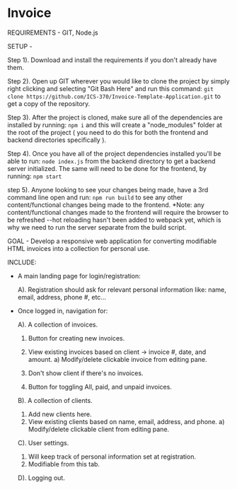 # Invoice

REQUIREMENTS - GIT, Node.js

SETUP -

  Step 1). Download and install the requirements if you don't already have them.

  Step 2). Open up GIT wherever you would like to clone the project by simply right clicking and selecting "Git Bash Here" and run this command: ```git clone https://github.com/ICS-370/Invoice-Template-Application.git``` to get a copy of the repository.

  Step 3). After the project is cloned, make sure all of the dependencies are installed by running: ```npm i``` and this will create a "node_modules" folder at the root of the project ( you need to do this for both the frontend and backend directories specifically ).

  Step 4). Once you have all of the project dependencies installed you'll be able to run: ```node index.js``` from the backend directory to get a backend server initialized. The same will need to be done for the frontend, by running: ```npm start```

  step 5). Anyone looking to see your changes being made, have a 3rd command line open and run: ```npm run build``` to see any other content/functional changes being made to the frontend. *Note: any content/functional changes made to the frontend will require the browser to be refreshed --hot reloading hasn't been added to webpack yet, which is why we need to run the server separate from the build script.


GOAL - Develop a responsive web application for converting modifiable HTML invoices into a collection for personal use.

INCLUDE:
  - A main landing page for login/registration:

    A). Registration should ask for relevant personal information like: name, email, address, phone #, etc...


  - Once logged in, navigation for:

    A). A collection of invoices.
      1) Button for creating new invoices.
      2) View existing invoices based on client -> invoice #, date, and amount.
        a) Modify/delete clickable invoice from editing pane.

      3) Don't show client if there's no invoices.
      4) Button for toggling All, paid, and unpaid invoices.

    B). A collection of clients.
      1) Add new clients here.        
      2) View existing clients based on name, email, address, and phone.
        a) Modify/delete clickable client from editing pane.

    C). User settings.
      1) Will keep track of personal information set at registration.
      2) Modifiable from this tab.

    D). Logging out.
